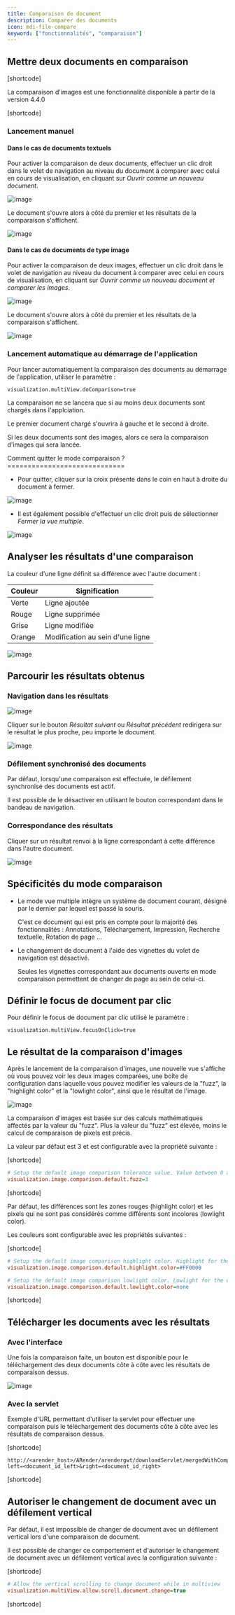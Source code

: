 ```yaml
---
title: Comparaison de document
description: Comparer des documents
icon: mdi-file-compare
keyword: ["fonctionnalités", "comparaison"]
---
```


## Mettre deux documents en comparaison

[shortcode]

La comparaison d'images est une fonctionnalité disponible à partir
de la version 4.4.0

[shortcode]

### Lancement manuel

#### Dans le cas de documents textuels

Pour activer la comparaison de deux documents, effectuer un clic droit
dans le volet de navigation au niveau du document à comparer avec celui
en cours de visualisation, en cliquant sur *Ouvrir comme un nouveau
document*.

![image]([shortcode])

Le document s'ouvre alors à côté du premier et les résultats de la
comparaison s'affichent.

![image]([shortcode])

#### Dans le cas de documents de type image

Pour activer la comparaison de deux images, effectuer un clic droit
dans le volet de navigation au niveau du document à comparer avec celui
en cours de visualisation, en cliquant sur *Ouvrir comme un nouveau
document et comparer les images*.

![image]([shortcode])

Le document s'ouvre alors à côté du premier et les résultats de la
comparaison s'affichent.

![image]([shortcode])

### Lancement automatique au démarrage de l'application

Pour lancer automatiquement la comparaison des documents au démarrage de
l'application, utiliser le paramètre :

    visualization.multiView.doComparison=true

La comparaison ne se lancera que si au moins deux documents sont chargés
dans l'applciation.

Le premier document chargé s'ouvrira à gauche et le second à droite.

Si les deux documents sont des images, alors ce sera la comparaison
d'images qui sera lancée.

Comment quitter le mode comparaison ? =============================

- Pour quitter, cliquer sur la croix présente dans le coin en haut à
  droite du document à fermer.

![image]([shortcode])

- Il est également possible d'effectuer un clic droit puis de
  sélectionner *Fermer la vue multiple*.

![image]([shortcode])

## Analyser les résultats d'une comparaison

La couleur d'une ligne définit sa différence avec l'autre document :

| Couleur | Signification                    |
| ------- | -------------------------------- |
| Verte   | Ligne ajoutée                    |
| Rouge   | Ligne supprimée                  |
| Grise   | Ligne modifiée                   |
| Orange  | Modification au sein d'une ligne |

![image]([shortcode])

## Parcourir les résultats obtenus

### Navigation dans les résultats

![image]([shortcode])

Cliquer sur le bouton *Résultat suivant* ou *Résultat précédent*
redirigera sur le résultat le plus proche, peu importe le document.

![image]([shortcode])

### Défilement synchronisé des documents

Par défaut, lorsqu'une comparaison est effectuée, le défilement
synchronisé des documents est actif.

Il est possible de le désactiver en utilisant le bouton correspondant
dans le bandeau de navigation.

### Correspondance des résultats

Cliquer sur un résultat renvoi à la ligne correspondant à cette
différence dans l'autre document.

![image]([shortcode])

## Spécificités du mode comparaison

- Le mode vue multiple intègre un système de document courant, désigné
  par le dernier par lequel est passé la souris.
  
  C'est ce document qui est pris en compte pour la majorité des
  fonctionnalités : Annotations, Téléchargement, Impression, Recherche
  textuelle, Rotation de page ...

- Le changement de document à l'aide des vignettes du volet de
  navigation est désactivé.
  
  Seules les vignettes correspondant aux documents ouverts en mode
  comparaison permettent de changer de page au sein de celui-ci.

## Définir le focus de document par clic

Pour définir le focus de document par clic utilisé le paramètre :

    visualization.multiView.focusOnClick=true

## Le résultat de la comparaison d'images

Après le lancement de la comparaison d'images, une nouvelle vue s'affiche où
vous pouvez voir les deux images comparées, une boîte de configuration dans laquelle
vous pouvez modifier les valeurs de la "fuzz", la "highlight color" et la "lowlight color",
ainsi que le résultat de l'image.


![image]([shortcode])

La comparaison d'images est basée sur des calculs mathématiques affectés
par la valeur du "fuzz". Plus la valeur du "fuzz" est élevée, moins le calcul
de comparaison de pixels est précis.

La valeur par défaut est 3 et est configurable avec la propriété suivante :

[shortcode]

```cfg
# Setup the default image comparison tolerance value. Value between 0 and 100. Value in percentage.
visualization.image.comparison.default.fuzz=3
```

[shortcode]

Par défaut, les différences sont les zones rouges (highlight color) et les pixels
qui ne sont pas considérés comme différents sont incolores (lowlight color).

Les couleurs sont configurable avec les propriétés suivantes :

[shortcode]

```cfg
# Setup the default image comparison highlight color. Highlight for the pixels difference
visualization.image.comparison.default.highlight.color=#FF0000

# Setup the default image comparison lowlight color. Lowlight for the common pixels
visualization.image.comparison.default.lowlight.color=none
```

[shortcode]
## Télécharger les documents avec les résultats

### Avec l'interface
Une fois la comparaison faite, un bouton est disponible pour le téléchargement des deux documents côte à côte avec les résultats de comparaison dessus.

![image]([shortcode])

### Avec la servlet

Exemple d'URL permettant d'utiliser la servlet pour effectuer une comparaison puis le téléchargement des documents côte à côte avec les résultats de comparaison dessus.

[shortcode]

```
http://<arender_host>/ARender/arendergwt/downloadServlet/mergedWithCompareResult?left=<document_id_left>&right=<document_id_right>
```

[shortcode]

## Autoriser le changement de document avec un défilement vertical

Par défaut, il est impossible de changer de document avec un défilement vertical lors d'une comparaison de document.

Il est possible de changer ce comportement et d'autoriser le changement de document avec un défilement vertical avec la configuration suivante :

[shortcode]

```cfg
# Allow the vertical scrolling to change document while in multiview
visualization.multiView.allow.scroll.document.change=true
```

[shortcode]
